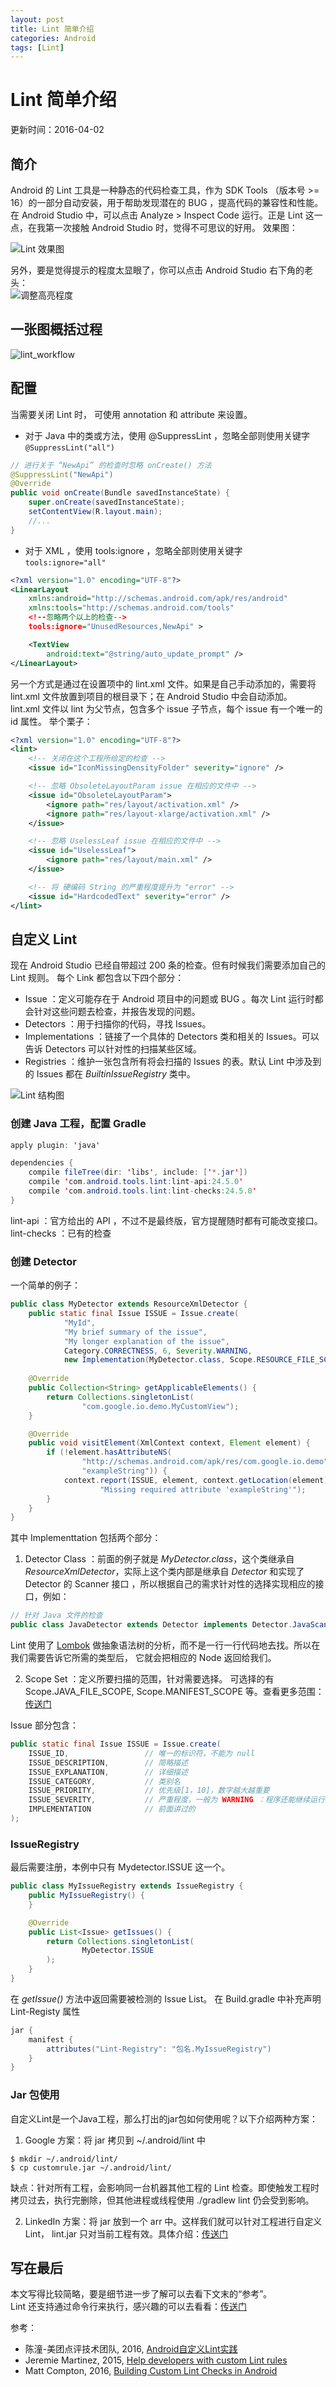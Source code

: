 ```yaml
---
layout: post
title: Lint 简单介绍
categories: Android
tags: [Lint]
---
```


# Lint 简单介绍
更新时间：2016-04-02

## 简介
Android 的 Lint 工具是一种静态的代码检查工具，作为 SDK Tools （版本号 >= 16）的一部分自动安装，用于帮助发现潜在的 BUG ，提高代码的兼容性和性能。
在 Android Studio 中，可以点击 Analyze > Inspect Code 运行。正是 Lint 这一点，在我第一次接触 Android Studio 时，觉得不可思议的好用。
效果图：

![Lint 效果图](/assets/2016-04/lint_sample.png)

另外，要是觉得提示的程度太显眼了，你可以点击 Android Studio 右下角的老头：  
![调整高亮程度](/assets/2016-04/lint_highlight_level.png)

## 一张图概括过程
![lint_workflow](/assets/2016-04/lint_tool.png)

## 配置
当需要关闭 Lint 时， 可使用 annotation 和 attribute 来设置。

- 对于 Java 中的类或方法，使用 @SuppressLint ，忽略全部则使用关键字 `@SuppressLint("all")`

```java
// 进行关于 “NewApi” 的检查时忽略 onCreate() 方法  
@SuppressLint("NewApi")
@Override
public void onCreate(Bundle savedInstanceState) {
    super.onCreate(savedInstanceState);
    setContentView(R.layout.main);
    //...
}
```
- 对于 XML ，使用 tools:ignore ，忽略全部则使用关键字 `tools:ignore="all"`

```xml
<?xml version="1.0" encoding="UTF-8"?>
<LinearLayout 
    xmlns:android="http://schemas.android.com/apk/res/android"
    xmlns:tools="http://schemas.android.com/tools"
    <!--忽略两个以上的检查-->
    tools:ignore="UnusedResources,NewApi" >

    <TextView
        android:text="@string/auto_update_prompt" />
</LinearLayout>
```

另一个方式是通过在设置项中的 lint.xml 文件。如果是自己手动添加的，需要将 lint.xml 文件放置到项目的根目录下；在 Android Studio 中会自动添加。  
lint.xml 文件以 lint 为父节点，包含多个 issue 子节点，每个 issue 有一个唯一的 id 属性。 举个栗子：

```xml
<?xml version="1.0" encoding="UTF-8"?>
<lint>
    <!-- 关闭在这个工程所给定的检查 -->
    <issue id="IconMissingDensityFolder" severity="ignore" />

    <!-- 忽略 ObsoleteLayoutParam issue 在相应的文件中 -->
    <issue id="ObsoleteLayoutParam">
        <ignore path="res/layout/activation.xml" />
        <ignore path="res/layout-xlarge/activation.xml" />
    </issue>

    <!-- 忽略 UselessLeaf issue 在相应的文件中 -->
    <issue id="UselessLeaf">
        <ignore path="res/layout/main.xml" />
    </issue>

    <!-- 将 硬编码 String 的严重程度提升为 "error" -->
    <issue id="HardcodedText" severity="error" />
</lint>
```

## 自定义 Lint
现在 Android Studio 已经自带超过 200 条的检查。但有时候我们需要添加自己的 Lint 规则。
每个 Link 都包含以下四个部分：

- Issue ：定义可能存在于 Android 项目中的问题或 BUG 。每次 Lint 运行时都会针对这些问题去检查，并报告发现的问题。
- Detectors ：用于扫描你的代码，寻找 Issues。
- Implementations ：链接了一个具体的 Detectors 类和相关的 Issues。可以告诉 Detectors 可以针对性的扫描某些区域。
- Registries ：维护一张包含所有将会扫描的 Issues 的表。默认 Lint 中涉及到的 Issues 都在 *BuiltinIssueRegistry* 类中。

![Lint 结构图](/assets/2016-04/custom_lint.png)

### 创建 Java 工程，配置 Gradle

```java
apply plugin: 'java'

dependencies {
    compile fileTree(dir: 'libs', include: ['*.jar'])
    compile 'com.android.tools.lint:lint-api:24.5.0'
    compile 'com.android.tools.lint:lint-checks:24.5.0'
}
```

lint-api ：官方给出的 API ，不过不是最终版，官方提醒随时都有可能改变接口。  
lint-checks ：已有的检查

### 创建 Detector 
一个简单的例子：

```java
public class MyDetector extends ResourceXmlDetector {
    public static final Issue ISSUE = Issue.create(
            "MyId",
            "My brief summary of the issue",
            "My longer explanation of the issue",
            Category.CORRECTNESS, 6, Severity.WARNING,
            new Implementation(MyDetector.class, Scope.RESOURCE_FILE_SCOPE));
    
    @Override
    public Collection<String> getApplicableElements() {
        return Collections.singletonList(
                "com.google.io.demo.MyCustomView");
    }

    @Override
    public void visitElement(XmlContext context, Element element) {
        if (!element.hasAttributeNS(
                "http://schemas.android.com/apk/res/com.google.io.demo",
                "exampleString")) {
            context.report(ISSUE, element, context.getLocation(element),
                    "Missing required attribute 'exampleString'");
        }
    }
}
```

其中 Implementtation 包括两个部分：

1. Detector Class ：前面的例子就是 *MyDetector.class*，这个类继承自 *ResourceXmlDetector*，实际上这个类内部是继承自 *Detector* 和实现了 Detector 的 Scanner 接口
，所以根据自己的需求针对性的选择实现相应的接口，例如：

```java
// 针对 Java 文件的检查
public class JavaDetector extends Detector implements Detector.JavaScanner {}
```
Lint 使用了 [Lombok](https://github.com/tnorbye/lombok.ast) 做抽象语法树的分析，而不是一行一行代码地去找。所以在我们需要告诉它所需的类型后，
它就会把相应的 Node 返回给我们。

2. Scope Set ：定义所要扫描的范围，针对需要选择。 可选择的有 Scope.JAVA_FILE_SCOPE, Scope.MANIFEST_SCOPE 等。查看更多范围：[传送门](https://android.googlesource.com/platform/tools/base/+/master/lint/libs/lint-api/src/main/java/com/android/tools/lint/detector/api/Scope.java)

Issue 部分包含：

```java
public static final Issue ISSUE = Issue.create(
    ISSUE_ID,                 // 唯一的标识符，不能为 null
    ISSUE_DESCRIPTION,        // 简略描述
    ISSUE_EXPLANATION,        // 详细描述
    ISSUE_CATEGORY,           // 类别名
    ISSUE_PRIORITY,           // 优先级[1，10]，数字越大越重要
    ISSUE_SEVERITY,           // 严重程度，一般为 WARNING ：程序还能继续运行,还有 Fatal，ERROR，Informational， Ignore 可选择
    IMPLEMENTATION            // 前面讲过的
);
```

### IssueRegistry
最后需要注册，本例中只有 Mydetector.ISSUE 这一个。

```java
public class MyIssueRegistry extends IssueRegistry {
    public MyIssueRegistry() {
    }

    @Override
    public List<Issue> getIssues() {
        return Collections.singletonList(
                MyDetector.ISSUE
        );
    }
}
```
在 *getIssue()* 方法中返回需要被检测的 Issue List。
在 Build.gradle 中补充声明 Lint-Registy 属性

```java
jar {
    manifest {
        attributes("Lint-Registry": "包名.MyIssueRegistry")
    }
}
```

### Jar 包使用
自定义Lint是一个Java工程，那么打出的jar包如何使用呢？以下介绍两种方案：
1. Google 方案：将 jar 拷贝到 ~/.android/lint 中

```
$ mkdir ~/.android/lint/
$ cp customrule.jar ~/.android/lint/
```
缺点：针对所有工程，会影响同一台机器其他工程的 Lint 检查。即使触发工程时拷贝过去，执行完删除，但其他进程或线程使用 ./gradlew lint 仍会受到影响。

2. LinkedIn 方案：将 jar 放到一个 arr 中。这样我们就可以针对工程进行自定义 Lint， lint.jar 只对当前工程有效。具体介绍：[传送门](https://engineering.linkedin.com/android/writing-custom-lint-checks-gradle)

## 写在最后
本文写得比较简略，要是细节进一步了解可以去看下文末的“参考”。  
Lint 还支持通过命令行来执行，感兴趣的可以去看看：[传送门](http://developer.android.com/intl/zh-cn/tools/debugging/improving-w-lint.html#commandline)

参考：

- 陈潼-美团点评技术团队, 2016, [Android自定义Lint实践](http://tech.meituan.com/android_custom_lint.html)
- Jeremie Martinez, 2015, [Help developers with custom Lint rules](http://jeremie-martinez.com/2015/12/15/custom-lint-rules/)
- Matt Compton, 2016, [Building Custom Lint Checks in Android](https://www.bignerdranch.com/blog/building-custom-lint-checks-in-android/)